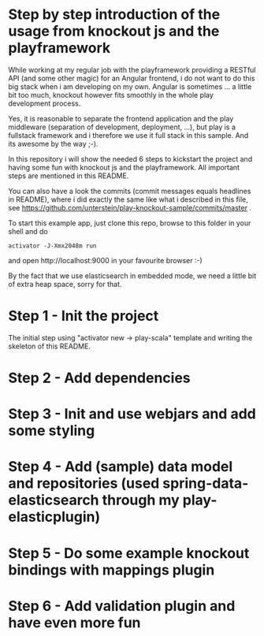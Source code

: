 # Step by step introduction of the usage from knockout js and the playframework

While working at my regular job with the playframework providing a RESTful API (and some other magic) for an Angular frontend, i do not want to do this big stack when i am developing on my own. Angular is sometimes ... a little bit too much, knockout however fits smoothly in the whole play development process.

Yes, it is reasonable to separate the frontend application and the play middleware (separation of development, deployment, ...), but play is a fullstack framework and i therefore we use it full stack in this sample. And its awesome by the way ;-).

In this repository i will show the needed 6 steps to kickstart the project and having some fun with knockout js and the playframework. All important steps are mentioned in this README.

You can also have a look the commits (commit messages equals headlines in README), where i did exactly the same like what i described in this file, see https://github.com/unterstein/play-knockout-sample/commits/master .

To start this example app, just clone this repo, browse to this folder in your shell and do

```
activator -J-Xmx2048m run
```

and open http://localhost:9000 in your favourite browser :-)

By the fact that we use elasticsearch in embedded mode, we need a little bit of extra heap space, sorry for that.


# Step 1 - Init the project

The initial step using "activator new -> play-scala" template and writing the skeleton of this README.


# Step 2 - Add dependencies

# Step 3 - Init and use webjars and add some styling

# Step 4 - Add (sample) data model and repositories (used spring-data-elasticsearch through my play-elasticplugin)

# Step 5 - Do some example knockout bindings with mappings plugin

# Step 6 - Add validation plugin and have even more fun
